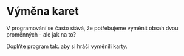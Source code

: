 # Výměna karet

V programování se často stává, že potřebujeme vyměnit obsah dvou proměnných - ale jak na to? 

Doplňte program tak. aby si hráči vyměnili karty.
 